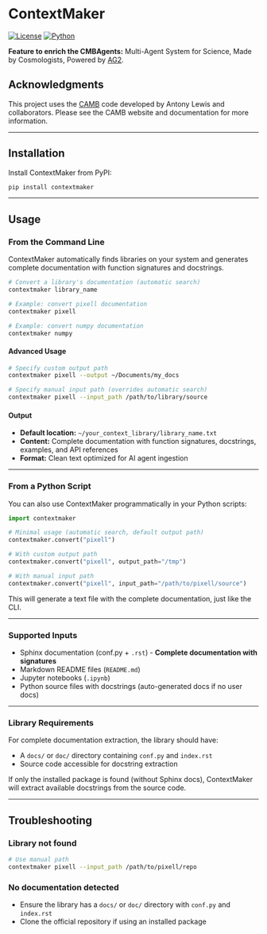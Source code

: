 # ContextMaker

[![License](https://img.shields.io/badge/license-MIT-blue.svg)](LICENSE)
[![Python](https://img.shields.io/badge/Python-3.8%2B-blue)](https://python.org)

**Feature to enrich the CMBAgents:** Multi-Agent System for Science, Made by Cosmologists, Powered by [AG2](https://github.com/ag2ai/ag2).

## Acknowledgments

This project uses the [CAMB](https://camb.info/) code developed by Antony Lewis and collaborators. Please see the CAMB website and documentation for more information.

---

## Installation

Install ContextMaker from PyPI:

```bash
pip install contextmaker
```

---

## Usage

### From the Command Line

ContextMaker automatically finds libraries on your system and generates complete documentation with function signatures and docstrings.

```bash
# Convert a library's documentation (automatic search)
contextmaker library_name

# Example: convert pixell documentation
contextmaker pixell

# Example: convert numpy documentation
contextmaker numpy
```

#### Advanced Usage

```bash
# Specify custom output path
contextmaker pixell --output ~/Documents/my_docs

# Specify manual input path (overrides automatic search)
contextmaker pixell --input_path /path/to/library/source
```

#### Output

- **Default location:** `~/your_context_library/library_name.txt`
- **Content:** Complete documentation with function signatures, docstrings, examples, and API references
- **Format:** Clean text optimized for AI agent ingestion

---

### From a Python Script

You can also use ContextMaker programmatically in your Python scripts:

```python
import contextmaker

# Minimal usage (automatic search, default output path)
contextmaker.convert("pixell")

# With custom output path
contextmaker.convert("pixell", output_path="/tmp")

# With manual input path
contextmaker.convert("pixell", input_path="/path/to/pixell/source")
```

This will generate a text file with the complete documentation, just like the CLI.

---

### Supported Inputs

* Sphinx documentation (conf.py + `.rst`) - **Complete documentation with signatures**
* Markdown README files (`README.md`)
* Jupyter notebooks (`.ipynb`)
* Python source files with docstrings (auto-generated docs if no user docs)

---

### Library Requirements

For complete documentation extraction, the library should have:
- A `docs/` or `doc/` directory containing `conf.py` and `index.rst`
- Source code accessible for docstring extraction

If only the installed package is found (without Sphinx docs), ContextMaker will extract available docstrings from the source code.

---

## Troubleshooting

### Library not found
```bash
# Use manual path
contextmaker pixell --input_path /path/to/pixell/repo
```

### No documentation detected
- Ensure the library has a `docs/` or `doc/` directory with `conf.py` and `index.rst`
- Clone the official repository if using an installed package